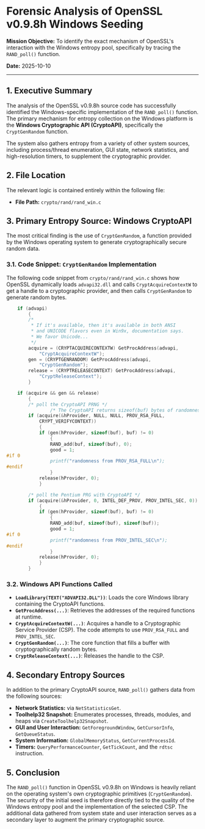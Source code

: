 # Forensic Analysis of OpenSSL v0.9.8h Windows Seeding

**Mission Objective:** To identify the exact mechanism of OpenSSL's interaction with the Windows entropy pool, specifically by tracing the `RAND_poll()` function.

**Date:** 2025-10-10

---

## 1. Executive Summary

The analysis of the OpenSSL v0.9.8h source code has successfully identified the Windows-specific implementation of the `RAND_poll()` function. The primary mechanism for entropy collection on the Windows platform is the **Windows Cryptographic API (CryptoAPI)**, specifically the `CryptGenRandom` function.

The system also gathers entropy from a variety of other system sources, including process/thread enumeration, GUI state, network statistics, and high-resolution timers, to supplement the cryptographic provider.

## 2. File Location

The relevant logic is contained entirely within the following file:

-   **File Path:** `crypto/rand/rand_win.c`

## 3. Primary Entropy Source: Windows CryptoAPI

The most critical finding is the use of `CryptGenRandom`, a function provided by the Windows operating system to generate cryptographically secure random data.

### 3.1. Code Snippet: `CryptGenRandom` Implementation

The following code snippet from `crypto/rand/rand_win.c` shows how OpenSSL dynamically loads `advapi32.dll` and calls `CryptAcquireContextW` to get a handle to a cryptographic provider, and then calls `CryptGenRandom` to generate random bytes.

```c
	if (advapi)
		{
		/*
		 * If it's available, then it's available in both ANSI
		 * and UNICODE flavors even in Win9x, documentation says.
		 * We favor Unicode...
		 */
		acquire = (CRYPTACQUIRECONTEXTW) GetProcAddress(advapi,
			"CryptAcquireContextW");
		gen = (CRYPTGENRANDOM) GetProcAddress(advapi,
			"CryptGenRandom");
		release = (CRYPTRELEASECONTEXT) GetProcAddress(advapi,
			"CryptReleaseContext");
		}

	if (acquire && gen && release)
		{
		/* poll the CryptoAPI PRNG */
                /* The CryptoAPI returns sizeof(buf) bytes of randomness */
		if (acquire(&hProvider, NULL, NULL, PROV_RSA_FULL,
			CRYPT_VERIFYCONTEXT))
			{
			if (gen(hProvider, sizeof(buf), buf) != 0)
				{
				RAND_add(buf, sizeof(buf), 0);
				good = 1;
#if 0
				printf("randomness from PROV_RSA_FULL\n");
#endif
				}
			release(hProvider, 0);
			}

		/* poll the Pentium PRG with CryptoAPI */
		if (acquire(&hProvider, 0, INTEL_DEF_PROV, PROV_INTEL_SEC, 0))
			{
			if (gen(hProvider, sizeof(buf), buf) != 0)
				{
				RAND_add(buf, sizeof(buf), sizeof(buf));
				good = 1;
#if 0
				printf("randomness from PROV_INTEL_SEC\n");
#endif
				}
			release(hProvider, 0);
			}
		}
```

### 3.2. Windows API Functions Called

-   **`LoadLibrary(TEXT("ADVAPI32.DLL"))`**: Loads the core Windows library containing the CryptoAPI functions.
-   **`GetProcAddress(...)`**: Retrieves the addresses of the required functions at runtime.
-   **`CryptAcquireContextW(...)`**: Acquires a handle to a Cryptographic Service Provider (CSP). The code attempts to use `PROV_RSA_FULL` and `PROV_INTEL_SEC`.
-   **`CryptGenRandom(...)`**: The core function that fills a buffer with cryptographically random bytes.
-   **`CryptReleaseContext(...)`**: Releases the handle to the CSP.

## 4. Secondary Entropy Sources

In addition to the primary CryptoAPI source, `RAND_poll()` gathers data from the following sources:

-   **Network Statistics:** via `NetStatisticsGet`.
-   **Toolhelp32 Snapshot:** Enumerates processes, threads, modules, and heaps via `CreateToolhelp32Snapshot`.
-   **GUI and User Interaction:** `GetForegroundWindow`, `GetCursorInfo`, `GetQueueStatus`.
-   **System Information:** `GlobalMemoryStatus`, `GetCurrentProcessId`.
-   **Timers:** `QueryPerformanceCounter`, `GetTickCount`, and the `rdtsc` instruction.

## 5. Conclusion

The `RAND_poll()` function in OpenSSL v0.9.8h on Windows is heavily reliant on the operating system's own cryptographic primitives (`CryptGenRandom`). The security of the initial seed is therefore directly tied to the quality of the Windows entropy pool and the implementation of the selected CSP. The additional data gathered from system state and user interaction serves as a secondary layer to augment the primary cryptographic source.